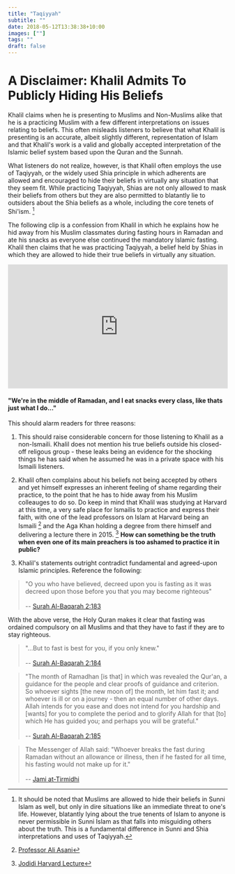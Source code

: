 ```yaml
---
title: "Taqiyyah"
subtitle: ""
date: 2018-05-12T13:38:38+10:00
images: [""]
tags: ""
draft: false
---
```


# A Disclaimer: Khalil Admits To Publicly Hiding His Beliefs

Khalil claims when he is presenting to Muslims and Non-Muslims alike that he is a practicing Muslim with a few different interpretations on issues relating to beliefs. This often misleads listeners to believe that what Khalil is presenting is an accurate, albeit slightly different, representation of Islam and that Khalil's work is a valid and globally accepted interpretation of the Islamic belief system based upon the Quran and the Sunnah.

What listeners do not realize, however, is that Khalil often employs the use of Taqiyyah, or the widely used Shia principle in which adherents are allowed and encouraged to hide their beliefs in virtually any situation that they seem fit. While practicing Taqiyyah, Shias are not only allowed to mask their beliefs from others but they are also permitted to blatantly lie to outsiders about the Shia beliefs as a whole, including the core tenets of Shi'ism. [^1]

The following clip is a confession from Khalil in which he explains how he hid away from his Muslim classmates during fasting hours in Ramadan and ate his snacks as everyone else continued the mandatory Islamic fasting. Khalil then claims that he was practicing Taqiyyah, a belief held by Shias in which they are allowed to hide their true beliefs in virtually any situation.

<div style="padding:56.25% 0 0 0;position:relative;"><iframe src="https://player.vimeo.com/video/657376581?h=e5ffe29b0d&amp;badge=0&amp;autopause=0&amp;player_id=0&amp;app_id=58479" frameborder="0" allow="autoplay; fullscreen; picture-in-picture" allowfullscreen style="position:absolute;top:0;left:0;width:100%;height:100%;" title="Khalil Admits To Eating In Ramadan And Using Taqiyyah To Cover It"></iframe></div><script src="https://player.vimeo.com/api/player.js"></script>

#### "We're in the middle of Ramadan, and I eat snacks every class, like thats just what I do..."

This should alarm readers for three reasons:

1. This should raise considerable concern for those listening to Khalil as a non-Ismaili. Khalil does not mention his true beliefs outside his closed-off religous group - these leaks being an evidence for the shocking things he has said when he assumed he was in a private space with his Ismaili listeners.

2. Khalil often complains about his beliefs not being accepted by others and yet himself expresses an inherent feeling of shame regarding their practice, to the point that he has to hide away from his Muslim colleauges to do so. Do keep in mind that Khalil was studying at Harvard at this time, a very safe place for Ismailis to practice and express their faith, with one of the lead professors on Islam at Harvard being an Ismaili [^2] and the Aga Khan holding a degree from there himself and delivering a lecture there in 2015. [^3] **How can something be the truth when even one of its main preachers is too ashamed to practice it in public?**

3. Khalil's statements outright contradict fundamental and agreed-upon Islamic principles. Reference the following:

> "O you who have believed, decreed upon you is fasting as it was decreed upon those before you that you may become righteous"<br><br> -- [Surah Al-Baqarah 2:183](https://quran.com/2/183)

With the above verse, the Holy Quran makes it clear that fasting was ordained compulsory on all Muslims and that they have to fast if they are to stay righteous.

> "...But to fast is best for you, if you only knew."<br><br> -- [Surah Al-Baqarah 2:184](https://quran.com/2/184)

> "The month of Ramadhan [is that] in which was revealed the Qur'an, a guidance for the people and clear proofs of guidance and criterion. So whoever sights [the new moon of] the month, let him fast it; and whoever is ill or on a journey - then an equal number of other days. Allah intends for you ease and does not intend for you hardship and [wants] for you to complete the period and to glorify Allah for that [to] which He has guided you; and perhaps you will be grateful."<br><br> -- [Surah Al-Baqarah 2:185](https://quran.com/2/185)

> The Messenger of Allah said: "Whoever breaks the fast during Ramadan without an allowance or illness, then if he fasted for all time, his fasting would not make up for it."<br><br> -- [Jami at-Tirmidhi](https://sunnah.com/tirmidhi:723)

[^1]: It should be noted that Muslims are allowed to hide their beliefs in Sunni Islam as well, but only in dire situations like an immediate threat to one's life. However, blatantly lying about the true tenents of Islam to anyone is never permissible in Sunni Islam as that falls into misguiding others about the truth. This is a fundamental difference in Sunni and Shia interpretations and uses of Taqiyyah.
[^2]: [Professor Ali Asani](https://cmes.fas.harvard.edu/people/ali-asani)
[^3]: [Jodidi Harvard Lecture](https://www.akdn.org/video/aga-khan-delivers-lecture-cosmopolitan-ethic-fragmented-world-harvard-university)

